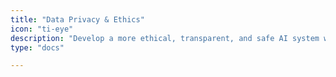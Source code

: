 ```yaml
---
title: "Data Privacy & Ethics"
icon: "ti-eye"
description: "Develop a more ethical, transparent, and safe AI system with these resources."
type: "docs"

---
```

